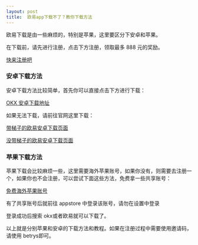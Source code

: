 ```yaml
---
layout: post
title: 	欧易app下载不了？教你下载方法
---
```

欧易下载是由一些麻烦的，特别是苹果，这里要区分下安卓和苹果。

在下载前，请先进行注册，点击下方注册，领取最多 888 元的奖励。

<a class="register-button" href="#">快来注册吧</a>

### 安卓下载方法
安卓下载方法比较简单，首先你可以直接点击下方进行下载：

<a class="download-button" href="" target="_blank">OKX 安卓下载地址</a>

如果无法下载，请前往官网这里下载：

[带梯子的欧易安卓下载页面](/302.html?target=https://www.okx.com/zh-hans/download)

[没带梯子的欧易安卓下载页面](/302.html?target=https://www.oucnyi.cash/zh-hans/download)

### 苹果下载方法
苹果下载会比较麻烦一些，这里需要海外苹果账号，如果你没有，则需要去注册一个，如果你也不会注册，可以尝试下面这些方法，免费拿一些共享账号：

[免费海外苹果账号](/302.html?target=https://tggsearch.github.io/docs/apple-id.html)

有了共享账号后就前往 appstore 中登录该账号，请勿在设置中登录

登录成功后搜索 okx或者欧易就可以下载了。

以上就是分别苹果和安卓的下载方法和教程。如果在注册过程中需要使用邀请码，请使用 betrys即可。

